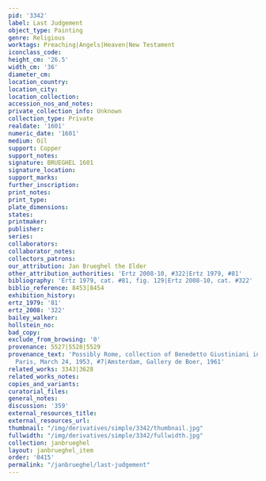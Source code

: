 ```yaml
---
pid: '3342'
label: Last Judgement
object_type: Painting
genre: Religious
worktags: Preaching|Angels|Heaven|New Testament
iconclass_code:
height_cm: '26.5'
width_cm: '36'
diameter_cm:
location_country:
location_city:
location_collection:
accession_nos_and_notes:
private_collection_info: Unknown
collection_type: Private
realdate: '1601'
numeric_date: '1601'
medium: Oil
support: Copper
support_notes:
signature: BRUEGHEL 1601
signature_location:
support_marks:
further_inscription:
print_notes:
print_type:
plate_dimensions:
states:
printmaker:
publisher:
series:
collaborators:
collaborator_notes:
collectors_patrons:
our_attribution: Jan Brueghel the Elder
other_attribution_authorities: 'Ertz 2008-10, #322|Ertz 1979, #81'
bibliography: 'Ertz 1979, cat. #81, fig. 129|Ertz 2008-10, cat. #322'
biblio_reference: 8453|8454
exhibition_history:
ertz_1979: '81'
ertz_2008: '322'
bailey_walker:
hollstein_no:
bad_copy:
exclude_from_browsing: '0'
provenance: 5527|5528|5529
provenance_text: 'Possibly Rome, collection of Benedetto Giustiniani in 1601|Charpentier,
  Paris, March 24, 1953, #7|Amsterdam, Gallery de Boer, 1961'
related_works: 3343|3628
related_works_notes:
copies_and_variants:
curatorial_files:
general_notes:
discussion: '359'
external_resources_title:
external_resources_url:
thumbnail: "/img/derivatives/simple/3342/thumbnail.jpg"
fullwidth: "/img/derivatives/simple/3342/fullwidth.jpg"
collection: janbrueghel
layout: janbrueghel_item
order: '0415'
permalink: "/janbrueghel/last-judgement"
---
```

